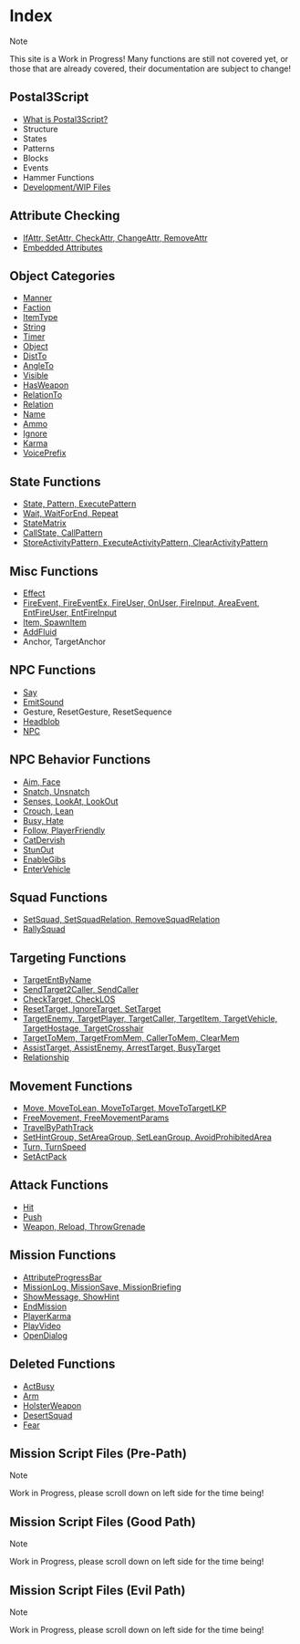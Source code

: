 # Index

<div class="admonition note">
<p class="admonition-title">Note</p>
<p>This site is a Work in Progress! Many functions are still not covered yet, or those that are already covered, their documentation are subject to change!</p>
</div>

## Postal3Script
<ul>
<li><a href="whatispostal3script">What is Postal3Script?</a></li>
<li>Structure</li>
<li>States</li>
<li>Patterns</li>
<li>Blocks</li>
<li>Events</li>
<li>Hammer Functions</li>
<li><a href="wipp3sfiles">Development/WIP Files</a></li>
</ul>

## Attribute Checking
<ul>
<li><a href="attribchecking/attributes">IfAttr, SetAttr, CheckAttr, ChangeAttr, RemoveAttr</a></li>
<li><a href="attribchecking/embedattributes">Embedded Attributes</a></li>
</ul>

## Object Categories
<ul>
<li><a href="objects/manner">Manner</a></li>
<li><a href="objects/faction">Faction</a></li>
<li><a href="objects/itemtype">ItemType</a></li>
<li><a href="objects/string">String</a></li>
<li><a href="objects/timer">Timer</a></li>
<li><a href="objects/object">Object</a></li>
<li><a href="objects/distto">DistTo</a></li>
<li><a href="objects/angleto">AngleTo</a></li>
<li><a href="objects/visible">Visible</a></li>
<li><a href="objects/hasweapon">HasWeapon</a></li>
<li><a href="objects/relationto">RelationTo</a></li>
<li><a href="objects/relation">Relation</a></li>
<li><a href="objects/name">Name</a></li>
<li><a href="objects/ammo">Ammo</a></li>
<li><a href="objects/ignore">Ignore</a></li>
<li><a href="objects/karma">Karma</a></li>
<li><a href="objects/voiceprefix">VoicePrefix</a></li>
</ul>

## State Functions
<ul>
<li><a href="statefuncs/func_state_pattern_executepattern">State, Pattern, ExecutePattern</a></li>
<li><a href="statefuncs/wait_waitforend_repeat">Wait, WaitForEnd, Repeat</a></li>
<li><a href="statefuncs/statematrix">StateMatrix</a></li>
<li><a href="statefuncs/callstate_callpattern">CallState, CallPattern</a></li>
<li><a href="statefuncs/activitypattern_funcs">StoreActivityPattern, ExecuteActivityPattern, ClearActivityPattern</a></li>
</ul>

## Misc Functions
<ul>
<li><a href="miscfuncs/effect">Effect</li></li>
<li><a href="miscfuncs/fire_event_and_user_funcs">FireEvent, FireEventEx, FireUser, OnUser, FireInput, AreaEvent, EntFireUser, EntFireInput</li></li>
<li><a href="miscfuncs/item_spawnitem">Item, SpawnItem</li></li>
<li><a href="miscfuncs/addfluid">AddFluid</li></a>
<li>Anchor, TargetAnchor</li>
</ul>

## NPC Functions
<ul>
<li><a href="npcfuncs/say">Say</li></a>
<li><a href="npcfuncs/emitsound">EmitSound</li></a>
<li>Gesture, ResetGesture, ResetSequence</li>
<li><a href="npcfuncs/headblob">Headblob</li></a>
<li><a href="npcfuncs/NPC">NPC</li></a>
</ul>

## NPC Behavior Functions
<ul>
<li><a href="npcbehaviorfuncs/aim_face">Aim, Face</li></a>
<li><a href="npcbehaviorfuncs/snatch_unsnatch">Snatch, Unsnatch</li></a>
<li><a href="npcbehaviorfuncs/senses_lookat_lookout">Senses, LookAt, LookOut</li></a>
<li><a href="npcbehaviorfuncs/crouch_lean">Crouch, Lean</li></a>
<li><a href="npcbehaviorfuncs/busy_hate">Busy, Hate</li></a>
<li><a href="npcbehaviorfuncs/follow_playerfriendly">Follow, PlayerFriendly</li></a>
<li><a href="npcbehaviorfuncs/catdervish">CatDervish</li></a>
<li><a href="npcbehaviorfuncs/stunout">StunOut</li></a>
<li><a href="npcbehaviorfuncs/enablegibs">EnableGibs</li></a>
<li><a href="npcbehaviorfuncs/entervehicle">EnterVehicle</li></a>
</ul>

## Squad Functions
<ul>
<li><a href="squadfuncs/setsquad_relation">SetSquad, SetSquadRelation, RemoveSquadRelation</li></a>
<li><a href="squadfuncs/rallysquad">RallySquad</li></a>
</ul>

## Targeting Functions
<ul>
<li><a href="targetingfuncs/targetentbyname">TargetEntByName</li></a>
<li><a href="targetingfuncs/sendtarget2caller_sendcaller">SendTarget2Caller, SendCaller</li></a>
<li><a href="targetingfuncs/checktarget_checklos">CheckTarget, CheckLOS</li></a>
<li><a href="targetingfuncs/reset_ignore_settarget">ResetTarget, IgnoreTarget, SetTarget</li></a>
<li><a href="targetingfuncs/targetfunctions">TargetEnemy, TargetPlayer, TargetCaller, TargetItem, TargetVehicle, TargetHostage, TargetCrosshair</li></a>
<li><a href="targetingfuncs/targetmemory">TargetToMem, TargetFromMem, CallerToMem, ClearMem</li></a>
<li><a href="targetingfuncs/assisttarget_enemy">AssistTarget, AssistEnemy, ArrestTarget, BusyTarget</li></a>
<li><a href="targetingfuncs/relationship">Relationship</li></a>
</ul>

## Movement Functions
<ul>
<li><a href="movementfuncs/movement_funcs">Move, MoveToLean, MoveToTarget, MoveToTargetLKP</li></a>
<li><a href="movementfuncs/freemovement">FreeMovement, FreeMovementParams</li></a>
<li><a href="movementfuncs/travelbypathtrack">TravelByPathTrack</li></a>
<li><a href="movementfuncs/sethint_area_leangroup_avoidarea">SetHintGroup, SetAreaGroup, SetLeanGroup, AvoidProhibitedArea</li></a>
<li><a href="movementfuncs/turn_turnspeed">Turn, TurnSpeed</li></a>
<li><a href="movementfuncs/setactpack">SetActPack</li></a>
</ul>

## Attack Functions
<ul>
<li><a href="attackfuncs/hit">Hit</li></a>
<li><a href="attackfuncs/push">Push</li></a>
<li><a href="attackfuncs/weapon_reload_throwgrenade">Weapon, Reload, ThrowGrenade</li></a>
</ul>

## Mission Functions
<ul>
<li><a href="missionfuncs/attributeprogressbar">AttributeProgressBar</li></a>
<li><a href="missionfuncs/missionlog_save_briefing">MissionLog, MissionSave, MissionBriefing</li></a>
<li><a href="missionfuncs/showmessage_showhint">ShowMessage, ShowHint</li></a>
<li><a href="missionfuncs/endmission">EndMission</li></a>
<li><a href="missionfuncs/playerkarma">PlayerKarma</li></a>
<li><a href="missionfuncs/playvideo">PlayVideo</li></a>
<li><a href="missionfuncs/opendialog">OpenDialog</li></a>
</ul>

## Deleted Functions
<ul>
<li><a href="deletedfuncs/actbusy">ActBusy</li></a>
<li><a href="deletedfuncs/arm">Arm</li></a>
<li><a href="deletedfuncs/holsterweapon">HolsterWeapon</li></a>
<li><a href="deletedfuncs/desertsquad">DesertSquad</li></a>
<li><a href="deletedfuncs/fear">Fear</li></a>
</ul>

## Mission Script Files (Pre-Path)

<div class="admonition note">
<p class="admonition-title">Note</p>
<p>Work in Progress, please scroll down on left side for the time being!</p>
</div>

## Mission Script Files (Good Path)

<div class="admonition note">
<p class="admonition-title">Note</p>
<p>Work in Progress, please scroll down on left side for the time being!</p>
</div>

## Mission Script Files (Evil Path)

<div class="admonition note">
<p class="admonition-title">Note</p>
<p>Work in Progress, please scroll down on left side for the time being!</p>
</div>